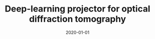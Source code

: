 ---
title: "Deep-learning projector for optical diffraction tomography"
collection: publications
permalink: /publication/2020-01-01-Deep-learning-projector-for-optical-diffraction-tomography
category: 'journal'
isFirst: 'False'
date: 2020-01-01
venue: 'Optics express'
citation: ' Fangshu Yang,  Thanh-an Pham,  Harshit Gupta,  Michael Unser,  Jianwei Ma, &quot;Deep-learning projector for optical diffraction tomography.&quot; Optics express, 2020.'
---